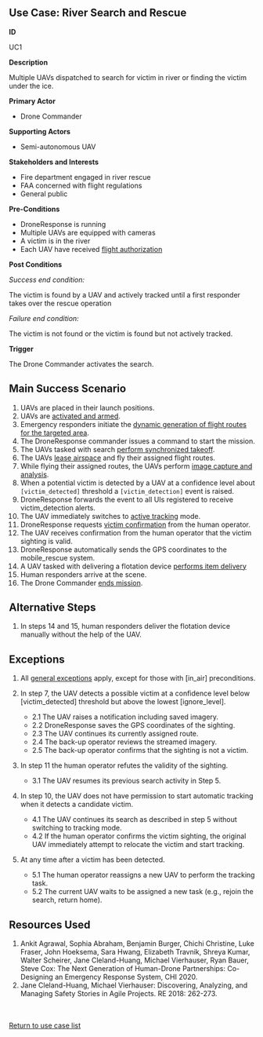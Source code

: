 ## Use Case: River Search and Rescue 

**ID**

UC1

**Description**

Multiple UAVs dispatched to search for victim in river or finding the victim under the ice.

**Primary Actor**

- Drone Commander

**Supporting Actors**

- Semi-autonomous UAV

**Stakeholders and Interests**

- Fire department engaged in river rescue
- FAA concerned with flight regulations
- General public

**Pre-Conditions**

- DroneResponse is running
- Multiple UAVs are equipped with cameras
- A victim is in the river
- Each UAV have received [flight authorization](../supporting/FlightAuthorization.md)

**Post Conditions**

_Success end condition:_

The victim is found by a UAV and actively tracked until a first responder takes over the rescue operation

_Failure end condition:_

The victim is not found or the victim is found but not actively tracked.

**Trigger**

The Drone Commander activates the search.

## Main Success Scenario

1. UAVs are placed in their launch positions.
2. UAVs are [activated and armed](../supporting/ActivateAndArm.md).
3. Emergency responders initiate the [dynamic generation of flight routes for the targeted area](../supporting/AreaFlightRouteCoverage.md).
4. The DroneResponse commander issues a command to start the mission.
5. The UAVs tasked with search [perform synchronized takeoff](../supporting/SynchronizedTakeoff.md).
6. The UAVs [lease airspace](../supporting/LeaseAirspace.md) and fly their assigned flight routes.
7. While flying their assigned routes, the UAVs perform [image capture and analysis](../supporting/ImageCaptureAndAnalysis.md).
8. When a potential victim is detected by a UAV at a confidence level about `[victim_detected]` threshold a `[victim_detection]` event is raised.
9. DroneResponse forwards the event to all UIs registered to receive victim_detection alerts.
10. The UAV immediately switches to [active tracking](../supporting/ActiveTracking.md) mode.
11. DroneResponse requests [victim confirmation](../supporting/VictimConfirmation.md) from the human operator.
12. The UAV receives confirmation from the human operator that the victim sighting is valid.
13. DroneResponse automatically sends the GPS coordinates to the mobile_rescue system.
14. A UAV tasked with delivering a flotation device  [performs item delivery](ItemDelivery.md)
15. Human responders arrive at the scene.
16. The Drone Commander [ends mission](../supporting/EndMission.md).

## Alternative Steps 

1. In steps 14 and 15, human responders deliver the flotation device manually without the help of the UAV. 

## Exceptions

1. All [general exceptions](../../README.md#GeneralExceptions) apply, except for those with [in_air] preconditions.

2. In step 7, the UAV detects a possible victim at a confidence level below [victim_detected] threshold but above the lowest [ignore_level].
   * 2.1 The UAV raises a notification including saved imagery.
   * 2.2 DroneResponse saves the GPS coordinates of the sighting.
   * 2.3 The UAV continues its currently assigned route.
   * 2.4 The back-up operator reviews the streamed imagery.
   * 2.5 The back-up operator confirms that the sighting is not a victim.

3. In step 11 the human operator refutes the validity of the sighting.
   * 3.1 The UAV resumes its previous search activity in Step 5.
   
4. In step 10, the UAV does not have permission to start automatic tracking when it detects a candidate victim.
   * 4.1 The UAV continues its search as described in step 5 without switching to tracking mode.
   * 4.2 If the human operator confirms the victim sighting, the original UAV immediately attempt to relocate the victim and start tracking.
   
5. At any time after a victim has been detected.
   * 5.1 The human operator reassigns a new UAV to perform the tracking task.
   * 5.2 The current UAV waits to be assigned a new task (e.g., rejoin the search, return home).


## Resources Used

1. Ankit Agrawal, Sophia Abraham, Benjamin Burger, Chichi Christine, Luke Fraser, John Hoeksema, Sara Hwang, Elizabeth Travnik, Shreya Kumar, Walter Scheirer, Jane Cleland-Huang, Michael Vierhauser, Ryan Bauer, Steve Cox: The Next Generation of Human-Drone Partnerships: Co-Designing an Emergency Response System, CHI 2020.
2. Jane Cleland-Huang, Michael Vierhauser: Discovering, Analyzing, and Managing Safety Stories in Agile Projects. RE 2018: 262-273.

<br><br>
[Return to use case list](../../README.md) 
